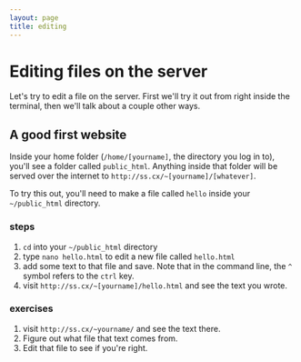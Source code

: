```yaml
---
layout: page
title: editing
---
```


# Editing files on the server

Let's try to edit a file on the server. First we'll try it out from right inside the terminal, then we'll talk about a couple other ways.

## A good first website

Inside your home folder (`/home/[yourname]`, the directory you log in to), you'll see a folder called `public_html`. Anything inside that folder will be served over the internet to `http://ss.cx/~[yourname]/[whatever]`.

To try this out, you'll need to make a file called `hello` inside your `~/public_html` directory.

### steps

1.  `cd` into your `~/public_html` directory
2.  type `nano hello.html` to edit a new file called `hello.html`
3.  add some text to that file and save. Note that in the command line, the `^` symbol refers to the `ctrl` key.
4.  visit `http://ss.cx/~[yourname]/hello.html` and see the text you wrote.

### exercises

1.  visit `http://ss.cx/~yourname/` and see the text there.
2.  Figure out what file that text comes from.
3.  Edit that file to see if you're right.
